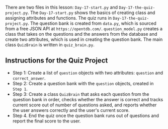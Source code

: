 There are two files in this lesson: `Day-17-start.py` and `Day-17-the-quiz-project.py`. The `Day-17-start.py` shows the basics of creating class and assigning attributes and functions. 
The quiz runs in `Day-17-the-quiz-project.py`. The question bank is created from `data.py`, which is sourced from a free JSON API at `https://opentdb.com/`. 
`question_model.py` creates a class that takes on the questions and the answers from the database and create two attributes, which is used in creating the question bank. 
The main class `QuizBrain` is written in `quiz_brain.py`. 

## Instructions for the Quiz Project

- Step 1: Create a list of `question` objects with two attributes: `question` and `correct_answer`.
- Step 2: Create a question bank with the `question` objects, created in `Step 1`.
- Step 3: Create a class `QuizBrain` that asks each question from the question bank in order, checks whether the answer is
correct and tracks current score out of number of questions asked, and reports whether the user answers correctly and 
the user's current score.
- Step 4. End the quiz once the question bank runs out of questions and report the final score to the user. 

